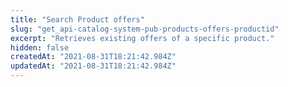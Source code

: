 ```yaml
---
title: "Search Product offers"
slug: "get_api-catalog-system-pub-products-offers-productid"
excerpt: "Retrieves existing offers of a specific product."
hidden: false
createdAt: "2021-08-31T18:21:42.984Z"
updatedAt: "2021-08-31T18:21:42.984Z"
---
```

